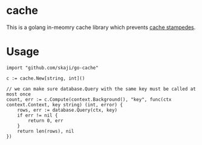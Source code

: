 # cache

This is a golang in-meomry cache library
which prevents [cache stampedes](https://en.wikipedia.org/wiki/Cache_stampede).

# Usage

```
import "github.com/skaji/go-cache"

c := cache.New[string, int]()

// we can make sure database.Query with the same key must be called at most once
count, err := c.Compute(context.Background(), "key", func(ctx context.Context, key string) (int, error) {
    rows, err := database.Query(ctx, key)
    if err != nil {
        return 0, err
    }
    return len(rows), nil
})
```
